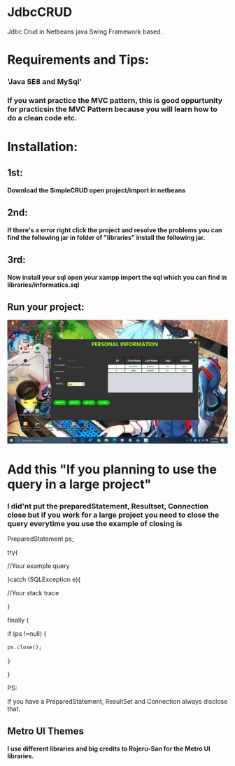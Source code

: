 # JdbcCRUD
Jdbc Crud in Netbeans java Swing Framework based.

<h1>Requirements and Tips: </h1>
<h3>'Java SE8 and MySql'</h3>
<h3>If you want practice the MVC pattern, this is good oppurtunity for practicsin the MVC Pattern because you will learn how to do a clean code etc.</h3>






<h1>Installation: </h1>
<h2>1st: </h2>
<h4>Download the SimpleCRUD open project/import in netbeans</h4>
<h2>2nd: </h2>
<h4>If there's a error right click the project and resolve the problems you can find the following jar in folder of "libraries" install the following jar.</h4>
<h2>3rd: </h2>
<h4>Now install your sql open your xampp import the sql which you can find in libraries/informatics.sql</h4>
<h2>Run your project: </h2>

![simplecrud](/images/1.png)

<h1> Add this "If you planning to use the query in a large project" </h1>

<h3>I did'nt put the preparedStatement, Resultset, Connection close but if you work for a large project you need to close the query everytime you use the example of closing is</h3>

 PreparedStatement ps;

try{

//Your example query

}catch (SQLException e){

//Your stack trace

}

finally {

if (ps !=null)
{

    ps.close();
    
    }
}

PS:

If you have a PreparedStatement, ResultSet and Connection always disclose that.

<h2>Metro UI Themes</h2>

<h4>I use different libraries and big credits to Rojeru-San for the Metro UI libraries.</h4>
